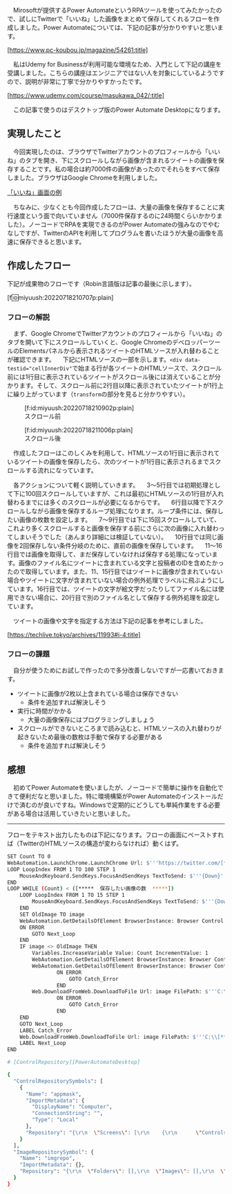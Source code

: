 　Mirosoftが提供するPower AutomateというRPAツールを使ってみたかったので、試しにTwitterで「いいね」した画像をまとめて保存してくれるフローを作成しました。Power Automateについては、下記の記事が分かりやすいと思います。

[https://www.pc-koubou.jp/magazine/54261:title]

　私はUdemy for Businessが利用可能な環境なため、入門として下記の講座を受講しました。こちらの講座はエンジニアではない人を対象にしているようですので、説明が非常に丁寧で分かりやすかったです。

[https://www.udemy.com/course/masukawa_042/:title]

　この記事で使うのはデスクトップ版のPower Automate Desktopになります。

## 実現したこと

　今回実現したのは、ブラウザでTwitterアカウントのプロフィールから「いいね」のタブを開き、下にスクロールしながら画像が含まれるツイートの画像を保存することです。私の場合は約7000件の画像があったのでそれらをすべて保存しました。ブラウザはGoogle Chromeを利用しました。

[「いいね」画面の例](https://twitter.com/miyuush/likes)

　ちなみに、少なくとも今回作成したフローは、大量の画像を保存することに実行速度という面で向いていません（7000件保存するのに24時間くらいかかりました）。ノーコードでRPAを実現できるのがPower Automateの強みなのでやむなしですが、TwitterのAPIを利用してプログラムを書いたほうが大量の画像を高速に保存できると思います。

## 作成したフロー

下記が成果物のフローです（Robin言語版は記事の最後に示します）。

[f:id:miyuush:20220718210707p:plain]

### フローの解説

　まず、Google ChromeでTwitterアカウントのプロフィールから「いいね」のタブを開いて下にスクロールしていくと、Google ChromeのデベロッパーツールのElementsパネルから表示されるツイートのHTMLソースが入れ替わることが確認できます。
　下記にHTMLソースの一部を示します。`<div data-testid="cellInnerDiv"`で始まる行が各ツイートのHTMLソースで、スクロール前には1行目に表示されているツイートがスクロール後には消えていることが分かります。そして、スクロール前に2行目以降に表示されていたツイートが1行上に繰り上がっています（`transform`の部分を見ると分かりやすい）。

<figure class="figure-image figure-image-fotolife" title="スクロール前">[f:id:miyuush:20220718210902p:plain]<figcaption>スクロール前</figcaption></figure>

<figure class="figure-image figure-image-fotolife" title="スクロール後">[f:id:miyuush:20220718211006p:plain]<figcaption>スクロール後</figcaption></figure>

　作成したフローはこのしくみを利用して、HTMLソースの1行目に表示されているツイートの画像を保存したら、次のツイートが1行目に表示されるまでスクロールする流れになっています。

　各アクションについて軽く説明していきます。
　3～5行目では初期処理として下に100回スクロールしていますが、これは最初にHTMLソースの1行目が入れ替わるまでには多くのスクロールが必要になるからです。
　6行目以降で下スクロールしながら画像を保存するループ処理になります。ループ条件には、保存したい画像の枚数を設定します。
　7～9行目では下に15回スクロールしていて、これより多くスクロールすると画像を保存する前にさらに次の画像に入れ替わってしまいそうでした（あんまり詳細には検証していない）。
　10行目では同じ画像を2回保存しない条件分岐のために、直前の画像を保存しています。
　11～16行目では画像を取得して、まだ保存していなければ保存する処理になっています。画像のファイル名にツイートに含まれている文字と投稿者のIDを含めたかったので取得しています。また、11、15行目ではツイートに画像が含まれていない場合やツイートに文字が含まれていない場合の例外処理でラベルに飛ぶようにしています。16行目では、ツイートの文字が絵文字だったりしてファイル名には使用できない場合に、20行目で別のファイル名として保存する例外処理を設定しています。

　ツイートの画像や文字を指定する方法は下記の記事を参考にしました。

[https://techlive.tokyo/archives/11993#i-4:title]

### フローの課題

　自分が使うためにお試しで作ったので多分改善しないですが一応書いておきます。

- ツイートに画像が2枚以上含まれている場合は保存できない
  - 条件を追加すれば解決しそう
- 実行に時間がかかる
  - 大量の画像保存にはプログラミングしましょう
- スクロールができないところまで読み込むと、HTMLソースの入れ替わりが起きないため最後の数枚は手動で保存する必要がある
  - 条件を追加すれば解決しそう

## 感想

　初めてPower Automateを使いましたが、ノーコードで簡単に操作を自動化できて便利だなと思いました。特に環境構築がPower Automateのインストールだけで済むのが良いですね。Windowsで定期的にどうしても単純作業をする必要がある場合は活用していきたいと思いました。

---

フローをテキスト出力したものは下記になります。フローの画面にペーストすれば（TwitterのHTMLソースの構造が変わらなければ）動くはず。

```sh
SET Count TO 0
WebAutomation.LaunchChrome.LaunchChrome Url: $'''https://twitter.com/[*****  TwitterのユーザーID  *****]/likes''' WindowState: WebAutomation.BrowserWindowState.Maximized ClearCache: False ClearCookies: False WaitForPageToLoadTimeout: 60 Timeout: 60 BrowserInstance=> Browser
LOOP LoopIndex FROM 1 TO 100 STEP 1
    MouseAndKeyboard.SendKeys.FocusAndSendKeys TextToSend: $'''{Down}''' DelayBetweenKeystrokes: 1 SendTextAsHardwareKeys: False
END
LOOP WHILE (Count) < ([*****  保存したい画像の数  *****])
    LOOP LoopIndex FROM 1 TO 15 STEP 1
        MouseAndKeyboard.SendKeys.FocusAndSendKeys TextToSend: $'''{Down}''' DelayBetweenKeystrokes: 1 SendTextAsHardwareKeys: False
    END
    SET OldImage TO image
    WebAutomation.GetDetailsOfElement BrowserInstance: Browser Control: appmask['Recording']['Image'] AttributeName: $'''src''' AttributeValue=> image
    ON ERROR
        GOTO Next_Loop
    END
    IF image <> OldImage THEN
        Variables.IncreaseVariable Value: Count IncrementValue: 1
        WebAutomation.GetDetailsOfElement BrowserInstance: Browser Control: appmask['Recording']['Span'] AttributeName: $'''innertext''' AttributeValue=> UserID
        WebAutomation.GetDetailsOfElement BrowserInstance: Browser Control: appmask['Recording']['Div'] AttributeName: $'''Own Text''' AttributeValue=> ImageName
                ON ERROR
                    GOTO Catch_Error
                END
        Web.DownloadFromWeb.DownloadToFile Url: image FilePath: $'''C:\\[*****  画像を保存するフォルダーのパス  *****]\\%ImageName%_%UserID%_%Count%.png''' ConnectionTimeout: 30 FollowRedirection: True ClearCookies: False UserAgent: $'''Mozilla/5.0 (Windows; U; Windows NT 5.1; en-US; rv:1.8.1.21) Gecko/20100312 Firefox/3.6''' Encoding: Web.Encoding.AutoDetect AcceptUntrustedCertificates: False DownloadedFile=> DownloadedFile
                ON ERROR
                    GOTO Catch_Error
                END
    END
    GOTO Next_Loop
    LABEL Catch_Error
    Web.DownloadFromWeb.DownloadToFile Url: image FilePath: $'''C:\\[*****  画像を保存するフォルダーのパス  *****]\\%UserID%_%Count%.png''' ConnectionTimeout: 30 FollowRedirection: True ClearCookies: False UserAgent: $'''Mozilla/5.0 (Windows; U; Windows NT 5.1; en-US; rv:1.8.1.21) Gecko/20100312 Firefox/3.6''' Encoding: Web.Encoding.AutoDetect AcceptUntrustedCertificates: False DownloadedFile=> DownloadedFile
    LABEL Next_Loop
END

# [ControlRepository][PowerAutomateDesktop]

{
  "ControlRepositorySymbols": [
    {
      "Name": "appmask",
      "ImportMetadata": {
        "DisplayName": "Computer",
        "ConnectionString": "",
        "Type": "Local"
      },
      "Repository": "{\r\n  \"Screens\": [\r\n    {\r\n      \"Controls\": [\r\n        {\r\n          \"AutomationProtocol\": null,\r\n          \"ScreenShot\":null,\r\n          \"ElementTypeName\": \"img\",\r\n          \"InstanceId\": \"e1bae100-666e-4638-a98c-f75772a74955\",\r\n          \"Name\": \"Image\",\r\n          \"SelectorCount\": 1,\r\n          \"Selectors\": [\r\n            {\r\n              \"CustomSelector\": \"html > body > div:eq(0) > div > div > div:eq(1) > main > div > div > div > div > div > div:eq(1) > div > div > section > div > div > div:eq(0) > div > div > div > article > div > div > div > div:eq(1) > div:eq(1) > div:eq(1) > div:eq(1) > div > div > div > div > div > a > div > div:eq(1) > div > img\",\r\n              \"Elements\": [],\r\n              \"Ignore\": false,\r\n              \"IsCustom\": true,\r\n              \"IsWindowsInstance\": false,\r\n              \"Order\": 0,\r\n              \"Name\": \"Selector\"\r\n            }\r\n          ],\r\n          \"Tag\": \"img\"\r\n        },\r\n        {\r\n          \"AutomationProtocol\": null,\r\n          \"ScreenShot\":null,\r\n          \"ElementTypeName\": \"span\",\r\n          \"InstanceId\": \"7f1fa613-e9da-42e9-a744-d5ceb31e81f9\",\r\n          \"Name\": \"Span\",\r\n          \"SelectorCount\": 1,\r\n          \"Selectors\": [\r\n            {\r\n              \"CustomSelector\": \"html > body > div:eq(0) > div > div > div:eq(1) > main > div > div > div > div > div > div:eq(1) > div > div > section > div > div > div:eq(0) > div > div > div > article > div > div > div > div:eq(1) > div:eq(1) > div:eq(0) > div > div > div:eq(0) > div > div > div:eq(1) > div > div:eq(0) > a > div > span\",\r\n              \"Elements\": [],\r\n              \"Ignore\": false,\r\n              \"IsCustom\": true,\r\n              \"IsWindowsInstance\": false,\r\n              \"Order\": 0,\r\n              \"Name\": \"Selector\"\r\n            }\r\n          ],\r\n          \"Tag\": \"span\"\r\n        },\r\n        {\r\n          \"AutomationProtocol\": null,\r\n          \"ScreenShot\":null,\r\n          \"ElementTypeName\": \"div\",\r\n          \"InstanceId\": \"feee3c25-5fc6-41a9-81de-2e04536235d2\",\r\n          \"Name\": \"Div\",\r\n          \"SelectorCount\": 1,\r\n          \"Selectors\": [\r\n            {\r\n              \"CustomSelector\": \"html > body > div:eq(0) > div > div > div:eq(1) > main > div > div > div > div > div > div:eq(1) > div > div > section > div > div > div:eq(0) > div > div > div > article > div > div > div > div:eq(1) > div:eq(1) > div:eq(1) > div:eq(0) > div\",\r\n              \"Elements\": [],\r\n              \"Ignore\": false,\r\n              \"IsCustom\": true,\r\n              \"IsWindowsInstance\": false,\r\n              \"Order\": 0,\r\n              \"Name\": \"Selector\"\r\n            }\r\n          ],\r\n          \"Tag\": \"div\"\r\n        }\r\n      ],\r\n      \"ScreenShot\": null,\r\n      \"ElementTypeName\": \"Web Page\",\r\n      \"InstanceId\": \"34c30439-3854-4b4a-928a-dd5583594fae\",\r\n      \"Name\": \"Recording\",\r\n      \"SelectorCount\": 1,\r\n      \"Selectors\": [\r\n        {\r\n          \"CustomSelector\": null,\r\n          \"Elements\": [\r\n            {\r\n              \"Attributes\": [],\r\n              \"CustomValue\": null,\r\n              \"Ignore\": false,\r\n              \"Name\": \"Web Page\",\r\n              \"Tag\": \"domcontainer\"\r\n            }\r\n          ],\r\n          \"Ignore\": false,\r\n          \"IsCustom\": false,\r\n          \"IsWindowsInstance\": false,\r\n          \"Order\": 0,\r\n          \"Name\": \"Selector\"\r\n        }\r\n      ],\r\n      \"Tag\": \"domcontainer\"\r\n    }\r\n  ],\r\n  \"Version\": 1\r\n}"
    }
  ],
  "ImageRepositorySymbol": {
    "Name": "imgrepo",
    "ImportMetadata": {},
    "Repository": "{\r\n  \"Folders\": [],\r\n  \"Images\": [],\r\n  \"Version\": 1\r\n}"
  }
}

```
